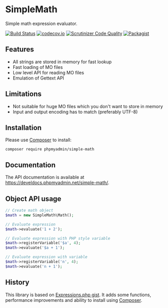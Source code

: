 # SimpleMath

Simple math expression evaluator.

[![Build Status](https://travis-ci.org/phpmyadmin/simple-math.svg?branch=master)](https://travis-ci.org/phpmyadmin/simple-math)
[![codecov.io](https://codecov.io/github/phpmyadmin/simple-math/coverage.svg?branch=master)](https://codecov.io/github/phpmyadmin/simple-math?branch=master)
[![Scrutinizer Code Quality](https://scrutinizer-ci.com/g/phpmyadmin/simple-math/badges/quality-score.png?b=master)](https://scrutinizer-ci.com/g/phpmyadmin/simple-math/?branch=master)
[![Packagist](https://img.shields.io/packagist/dt/phpmyadmin/simple-math.svg)](https://packagist.org/packages/phpmyadmin/simple-math)

## Features

* All strings are stored in memory for fast lookup
* Fast loading of MO files
* Low level API for reading MO files
* Emulation of Gettext API

## Limitations

* Not suitable for huge MO files which you don't want to store in memory
* Input and output encoding has to match (preferably UTF-8)

## Installation

Please use [Composer][1] to install:

```
composer require phpmyadmin/simple-math
```

## Documentation

The API documentation is available at 
<https://develdocs.phpmyadmin.net/simple-math/>.


## Object API usage

```php
// Create math object
$math = new SimpleMath\Math();

// Evaluate expression
$math->evaluate('1 + 2');

// Evaluate expression with PHP style variable
$math->registerVariable('$a', 4);
$math->evaluate('$a + 1');

// Evaluate expression with variable
$math->registerVariable('n', 4);
$math->evaluate('n + 1');

```

## History

This library is based on [Expressions.php gist][2]. It adds some functions,
performance improvements and ability to install using [Composer][1].

[1]:https://getcomposer.org/
[2]:https://gist.github.com/dremie/fcb1f5beecc327679de8cca51c8e4743
